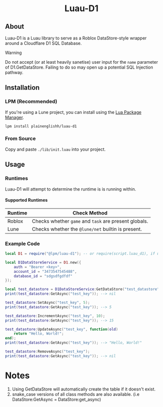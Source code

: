 <!-- markdownlint-disable MD041 -->
<!-- markdownlint-disable MD033 -->
<!-- markdownlint-disable MD001 -->

<div align="center">

# Luau-D1

</div>

## About

Luau-D1 is a Luau library to serve as a Roblox DataStore-style wrapper around a Cloudflare D1 SQL Database.

> [!WARNING]
> Do not accept (or at least heavily sanetise) user input for the `name` parameter of D1.GetDataStore. Failing to do so may open up a potential SQL Injection pathway.

## Installation

### LPM (Recommended)

If you're using a Lune project, you can install using the [Lua Package Manager](https://github.com/Spearhead-Industries/lpm).

```bash
lpm install plainenglishh/luau-d1
```

### From Source

Copy and paste `./lib/init.luau` into your project.

## Usage

### Runtimes

Luau-D1 will attempt to determine the runtime is is running within.

#### Supported Runtimes

|Runtime|Check Method|
|---|---|
|Roblox|Checks whether `game` and `task` are present globals.|
|Lune|Checks whether the `@lune/net` builtin is present.|

### Example Code

```lua
local D1 = require("@lpm/luau-d1"); -- or require(script.luau_d1), if using in roblox.

local D1DataStoreService = D1.new({
    auth = "Bearer <key>",
    account_id = "3473547545488",
    database_id = "sdgsdfgdfdf"
});

local test_datastore = D1DataStoreService:GetDataStore("test_datastore");
print(test_datastore:GetAsync("test_key")); --> nil

test_datastore:SetAsync("test_key", 5);
print(test_datastore:GetAsync("test_key")); --> 5

test_datastore:IncrementAsync("test_key", 10);
print(test_datastore:GetAsync("test_key")); --> 15

test_datastore:UpdateAsync("test_key", function(old)
    return "Hello, World!";
end);
print(test_datastore:GetAsync("test_key")); --> "Hello, World!"

test_datastore:RemoveAsync("test_key");
print(test_datastore:GetAsync("test_key")); --> nil
```

# Notes

1. Using GetDataStore will automatically create the table if it doesn't exist.
2. snake_case versions of all class methods are also available. (i.e DataStore:GetAsync = DataStore:get_async)
